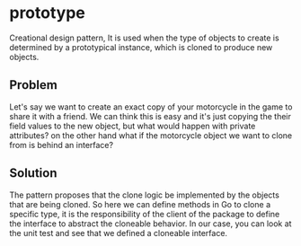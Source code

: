 # prototype

Creational design pattern, It is used when the type of objects to create is determined by a prototypical instance, which is cloned to produce new objects.

## Problem

Let's say we want to create an exact copy of your motorcycle in the game to share it with a friend. We can think this is easy and it's just copying the their field values to the new object, but what would happen with private attributes? on the other hand what if the motorcycle object we want to clone from is behind an interface?

## Solution

The pattern proposes that the clone logic be implemented by the objects that are being cloned. So here we can define methods in Go to clone a specific type, it is the responsibility of the client of the package to define the interface to abstract the cloneable behavior. In our case, you can look at the unit test and see that we defined a cloneable interface.